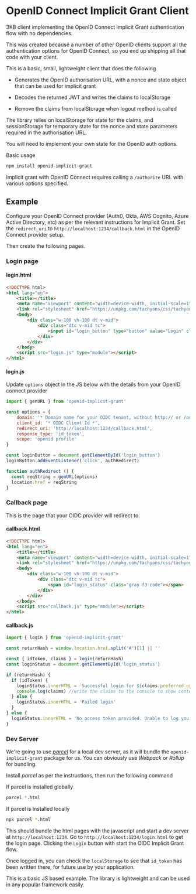 # OpenID Connect Implicit Grant Client

3KB client implementing the OpenID Connect Implicit Grant authentication flow with no dependencies.

This was created because a number of other OpenID clients support all the authentication options for OpenID Connect, so you end up shipping all that code with your client. 

This is a basic, small, lightweight client that does the following

- Generates the OpenID authorisation URL, with a nonce and state object that can   be used for implicit grant

- Decodes the returned JWT and writes the claims to localStorage

- Remove the claims from localStorage when logout method is called

The library relies on localStorage for state for the claims, and sessionStorage for temporary state for the nonce and state parameters required in the authorisation URL.

You will need to implement your own state for the OpenID auth options.

Basic usage

```sh
npm install openid-implicit-grant
```

Implicit grant with OpenID Connect requires calling a `/authorize` URL with various options specified.

## Example

Configure your OpenID Connect provider (Auth0, Okta, AWS Cognito, Azure Active Directory, etc) as per the relevant instructions for Implicit Grant. Set the `redirect_uri` to `http://localhost:1234/callback.html` in the OpenID Connect provider setup.

Then create the following pages. 

### Login page

#### login.html

```html
<!DOCTYPE html>
<html lang="en">
    <title></title>
    <meta name="viewport" content="width=device-width, initial-scale=1">
    <link rel="stylesheet" href="https://unpkg.com/tachyons/css/tachyons.min.css">
    <body>
        <div class="w-100 vh-100 dt v-mid">
            <div class="dtc v-mid tc">
                <input id="login_button" type="button" value="Login" class="pointer grow ph4 pv3 no-underline ba br2 b--transparent bg-navy white f4 avenir">
            </div>
        </div>
    </body>
    <script src="login.js" type="module"></script>
</html>
```

#### login.js

Update `options` object in the JS below with the details from your OpenID connect provider

```js
import { genURL } from 'openid-implicit-grant'

const options = {
    domain: '* Domain name for your OIDC tenant, without http:// or /authorize *',
    client_id: '* OIDC Client Id *',
    redirect_uri: 'http://localhost:1234/callback.html',
    response_type: 'id_token',
    scope: 'openid profile'
}

const loginButton = document.getElementById('login_button')
loginButton.addEventListener('click', authRedirect)

function authRedirect () {
  const reqString = genURL(options)
  location.href = reqString
}
```

### Callback page

This is the page that your OIDC provider will redirect to.

#### callback.html

```html
<!DOCTYPE html>
<html lang="en">
    <title></title>
    <meta name="viewport" content="width=device-width, initial-scale=1">
    <link rel="stylesheet" href="https://unpkg.com/tachyons/css/tachyons.min.css">
    <body>
        <div class="w-100 vh-100 dt v-mid">
            <div class="dtc v-mid tc">
                <span id="login_status" class="gray f3 code"></span>
            </div>
        </div>
    </body>
    <script src="callback.js" type="module"></script>
</html>
```

#### callback.js

```js
import { login } from 'openid-implicit-grant'

const returnHash = window.location.href.split('#')[1] || ''

const { idToken, claims } = login(returnHash)
const loginStatus = document.getElementById('login_status')

if (returnHash) {
  if (idToken) {
    loginStatus.innerHTML = `Successful login for ${claims.preferred_username}`
    console.log(claims) //write the claims to the console to show contents
  } else {
    loginStatus.innerHTML = 'Failed login'
  }
} else {
  loginStatus.innerHTML = 'No access token provided. Unable to log you in.'
}
```

### Dev Server

We're going to use [*parcel*](https://parceljs.org) for a local dev server, as it will bundle the `openid-implicit-grant` package for us. You can obviously use *Webpack* or *Rollup* for bundling.

Install *parcel* as per the instructions, then run the following command

If parcel is installed globally

```sh
parcel *.html
```

If parcel is installed locally

```sh
npx parcel *.html
```

This should bundle the html pages with the javascript and start a dev server at `http://localhost:1234`. Go to `http://localhost:1234/login.html` to get the login page. Clicking the `Login` button with start the OIDC Implicit Grant flow.

Once logged in, you can check the `localStorage` to see that `id_token` has been written there, for future use by your application.

This is a basic JS based example. The library is lightweight and can be used in any popular framework easily.
